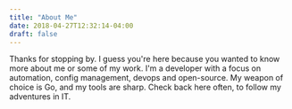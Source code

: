 ```yaml
---
title: "About Me"
date: 2018-04-27T12:32:14-04:00
draft: false
---
```

Thanks for stopping by. I guess you're here because you wanted to know more 
about me or some of my work. I'm a developer with a focus on automation, 
config management, devops and open-source. My weapon of choice is Go, and my
tools are sharp. Check back here often, to follow my adventures in IT.
